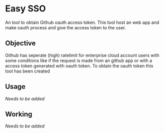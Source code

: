 # Easy SSO
An tool to obtain Github oauth access token. This tool host an web app and make oauth process and give the access token to the user.

## Objective
Github has seperate (high) ratelimit for enterprise cloud account users with some conditions like if the request is made from an github app or with a access token generated with oauth token. To obtain the oauth token this tool has been created

## Usage
*Needs to be added*

## Working
*Needs to be added*
